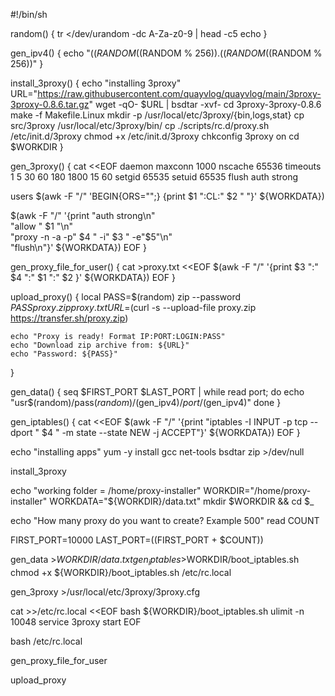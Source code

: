 #!/bin/sh

random() {
    tr </dev/urandom -dc A-Za-z0-9 | head -c5
    echo
}

gen_ipv4() {
    echo "$((RANDOM % 256)).$((RANDOM % 256)).$((RANDOM % 256)).$((RANDOM % 256))"
}

install_3proxy() {
    echo "installing 3proxy"
    URL="https://raw.githubusercontent.com/quayvlog/quayvlog/main/3proxy-3proxy-0.8.6.tar.gz"
    wget -qO- $URL | bsdtar -xvf-
    cd 3proxy-3proxy-0.8.6
    make -f Makefile.Linux
    mkdir -p /usr/local/etc/3proxy/{bin,logs,stat}
    cp src/3proxy /usr/local/etc/3proxy/bin/
    cp ./scripts/rc.d/proxy.sh /etc/init.d/3proxy
    chmod +x /etc/init.d/3proxy
    chkconfig 3proxy on
    cd $WORKDIR
}

gen_3proxy() {
    cat <<EOF
daemon
maxconn 1000
nscache 65536
timeouts 1 5 30 60 180 1800 15 60
setgid 65535
setuid 65535
flush
auth strong

users $(awk -F "/" 'BEGIN{ORS="";} {print $1 ":CL:" $2 " "}' ${WORKDATA})

$(awk -F "/" '{print "auth strong\n" \
"allow " $1 "\n" \
"proxy -n -a -p" $4 " -i" $3 " -e"$5"\n" \
"flush\n"}' ${WORKDATA})
EOF
}

gen_proxy_file_for_user() {
    cat >proxy.txt <<EOF
$(awk -F "/" '{print $3 ":" $4 ":" $1 ":" $2 }' ${WORKDATA})
EOF
}

upload_proxy() {
    local PASS=$(random)
    zip --password $PASS proxy.zip proxy.txt
    URL=$(curl -s --upload-file proxy.zip https://transfer.sh/proxy.zip)

    echo "Proxy is ready! Format IP:PORT:LOGIN:PASS"
    echo "Download zip archive from: ${URL}"
    echo "Password: ${PASS}"
}

gen_data() {
    seq $FIRST_PORT $LAST_PORT | while read port; do
        echo "usr$(random)/pass$(random)/$(gen_ipv4)/$port/$(gen_ipv4)"
    done
}

gen_iptables() {
    cat <<EOF
$(awk -F "/" '{print "iptables -I INPUT -p tcp --dport " $4 "  -m state --state NEW -j ACCEPT"}' ${WORKDATA}) 
EOF
}

echo "installing apps"
yum -y install gcc net-tools bsdtar zip >/dev/null

install_3proxy

echo "working folder = /home/proxy-installer"
WORKDIR="/home/proxy-installer"
WORKDATA="${WORKDIR}/data.txt"
mkdir $WORKDIR && cd $_

echo "How many proxy do you want to create? Example 500"
read COUNT

FIRST_PORT=10000
LAST_PORT=$(($FIRST_PORT + $COUNT))

gen_data >$WORKDIR/data.txt
gen_iptables >$WORKDIR/boot_iptables.sh
chmod +x ${WORKDIR}/boot_iptables.sh /etc/rc.local

gen_3proxy >/usr/local/etc/3proxy/3proxy.cfg

cat >>/etc/rc.local <<EOF
bash ${WORKDIR}/boot_iptables.sh
ulimit -n 10048
service 3proxy start
EOF

bash /etc/rc.local

gen_proxy_file_for_user

upload_proxy
